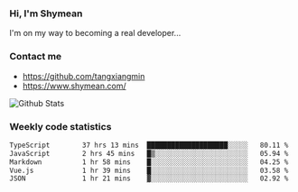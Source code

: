 ### Hi, I'm Shymean

I'm on my way to becoming a real developer...

### Contact me

- <https://github.com/tangxiangmin>
- <https://www.shymean.com/>

![Github Stats](https://github-readme-stats.vercel.app/api?username=tangxiangmin&show_icons=true&theme=dark)


###  Weekly code statistics

<!--START_SECTION:waka-->

```txt
TypeScript        37 hrs 13 mins  ████████████████████░░░░░   80.11 %
JavaScript        2 hrs 45 mins   █▒░░░░░░░░░░░░░░░░░░░░░░░   05.94 %
Markdown          1 hr 58 mins    █░░░░░░░░░░░░░░░░░░░░░░░░   04.25 %
Vue.js            1 hr 39 mins    █░░░░░░░░░░░░░░░░░░░░░░░░   03.58 %
JSON              1 hr 21 mins    ▓░░░░░░░░░░░░░░░░░░░░░░░░   02.92 %
```

<!--END_SECTION:waka-->